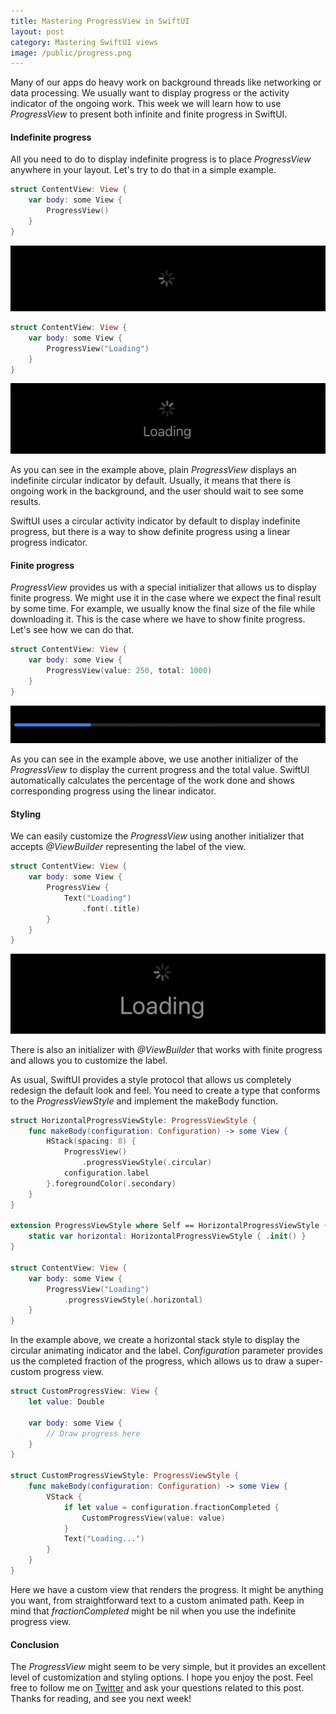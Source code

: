 ```yaml
---
title: Mastering ProgressView in SwiftUI
layout: post
category: Mastering SwiftUI views
image: /public/progress.png
---
```


Many of our apps do heavy work on background threads like networking or data processing. We usually want to display progress or the activity indicator of the ongoing work. This week we will learn how to use *ProgressView* to present both infinite and finite progress in SwiftUI.

#### Indefinite progress
All you need to do to display indefinite progress is to place *ProgressView* anywhere in your layout. Let's try to do that in a simple example.

```swift
struct ContentView: View {
    var body: some View {
        ProgressView()
    }
}
```

![progress](/public/progress2.png)

```swift
struct ContentView: View {
    var body: some View {
        ProgressView("Loading")
    }
}
```

![progress](/public/progress.png)

As you can see in the example above, plain *ProgressView* displays an indefinite circular indicator by default. Usually, it means that there is ongoing work in the background, and the user should wait to see some results.

SwiftUI uses a circular activity indicator by default to display indefinite progress, but there is a way to show definite progress using a linear progress indicator.

#### Finite progress
*ProgressView* provides us with a special initializer that allows us to display finite progress. We might use it in the case where we expect the final result by some time. For example, we usually know the final size of the file while downloading it. This is the case where we have to show finite progress. Let's see how we can do that.

```swift
struct ContentView: View {
    var body: some View {
        ProgressView(value: 250, total: 1000)
    }
}
```

![progress](/public/progress1.png)

As you can see in the example above, we use another initializer of the *ProgressView* to display the current progress and the total value. SwiftUI automatically calculates the percentage of the work done and shows corresponding progress using the linear indicator.

#### Styling
We can easily customize the *ProgressView* using another initializer that accepts *@ViewBuilder* representing the label of the view.

```swift
struct ContentView: View {
    var body: some View {
        ProgressView {
            Text("Loading")
                .font(.title)
        }
    }
}
```

![progress](/public/progress3.png)

There is also an initializer with *@ViewBuilder* that works with finite progress and allows you to customize the label.


As usual, SwiftUI provides a style protocol that allows us completely redesign the default look and feel. You need to create a type that conforms to the *ProgressViewStyle* and implement the makeBody function.

```swift
struct HorizontalProgressViewStyle: ProgressViewStyle {
    func makeBody(configuration: Configuration) -> some View {
        HStack(spacing: 8) {
            ProgressView()
                .progressViewStyle(.circular)
            configuration.label
        }.foregroundColor(.secondary)
    }
}

extension ProgressViewStyle where Self == HorizontalProgressViewStyle {
    static var horizontal: HorizontalProgressViewStyle { .init() }
}

struct ContentView: View {
    var body: some View {
        ProgressView("Loading")
            .progressViewStyle(.horizontal)
    }
}
```

In the example above, we create a horizontal stack style to display the circular animating indicator and the label. *Configuration* parameter provides us the completed fraction of the progress, which allows us to draw a super-custom progress view. 

```swift
struct CustomProgressView: View {
    let value: Double

    var body: some View {
        // Draw progress here
    }
}

struct CustomProgressViewStyle: ProgressViewStyle {
    func makeBody(configuration: Configuration) -> some View {
        VStack {
            if let value = configuration.fractionCompleted {
                CustomProgressView(value: value)
            }
            Text("Loading...")
        }
    }
}
```

Here we have a custom view that renders the progress. It might be anything you want, from straightforward text to a custom animated path. Keep in mind that *fractionCompleted* might be nil when you use the indefinite progress view.

#### Conclusion
The *ProgressView* might seem to be very simple, but it provides an excellent level of customization and styling options. I hope you enjoy the post. Feel free to follow me on [Twitter](https://twitter.com/mecid) and ask your questions related to this post. Thanks for reading, and see you next week!
